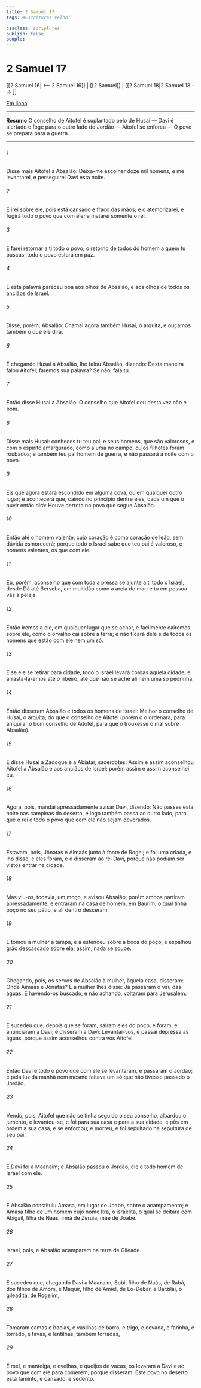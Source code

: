```yaml
---
title: 2 Samuel 17
tags: #Escrituras\VelhoT

cssclass: scriptures
publish: false
people:
---
```


# 2 Samuel 17
[[2 Samuel 16| <-- 2 Samuel 16]] | [[2 Samuel]] | [[2 Samuel 18|2 Samuel 18 --> ]]

[Em linha](https://churchofjesuschrist.org/study/scriptures/ot/2-sam/17?lang=por)

---
__Resumo__
O conselho de Aitofel é suplantado pelo de Husai — Davi é alertado e foge para o outro lado do Jordão — Aitofel se enforca — O povo se prepara para a guerra.

---
###### 1 
Disse mais Aitofel a Absalão: Deixa-me escolher doze mil homens, e me levantarei, e perseguirei Davi esta noite.

###### 2 
E irei sobre ele, pois está cansado e fraco das mãos; e o atemorizarei, e fugirá todo o povo que  com ele; e  matarei somente o rei.

###### 3 
E farei retornar a ti todo o povo;  o retorno de todos  do homem a quem tu buscas;  todo o povo estará em paz.

###### 4 
E esta palavra pareceu boa aos olhos de Absalão, e aos olhos de todos os anciãos de Israel.

###### 5 
Disse, porém, Absalão: Chamai agora também Husai, o arquita, e ouçamos também o que ele dirá.

###### 6 
E chegando Husai a Absalão, lhe falou Absalão, dizendo: Desta maneira falou Aitofel; faremos  sua palavra? Se não, fala tu.

###### 7 
Então disse Husai a Absalão: O conselho que Aitofel deu desta vez não é bom.

###### 8 
Disse mais Husai:  conheces tu teu pai, e seus homens, que são valorosos, e  com o espírito amargurado, como a ursa no campo, cujos filhotes foram roubados; e também teu pai  homem de guerra, e não passará a noite com o povo.

###### 9 
Eis que agora estará escondido em alguma cova, ou em qualquer outro lugar; e acontecerá que, caindo no princípio  dentre eles, cada um que o ouvir então dirá: Houve derrota no povo que segue Absalão.

###### 10 
Então até o homem valente, cujo coração é como coração de leão, sem dúvida esmorecerá; porque todo o Israel sabe que teu pai é valoroso, e homens valentes, os que  com ele.

###### 11 
Eu, porém, aconselho que com toda a pressa se ajunte a ti todo o Israel, desde Dã até Berseba, em multidão como a areia do mar; e tu em pessoa vás  à peleja.

###### 12 
Então iremos a ele, em qualquer lugar que se achar, e facilmente cairemos sobre ele, como o orvalho cai sobre a terra; e não ficará dele e de todos os homens que estão com ele nem  um só.

###### 13 
E se ele se retirar para  cidade, todo o Israel levará cordas àquela cidade; e arrastá-la-emos até o ribeiro, até que não se ache ali nem uma só pedrinha.

###### 14 
Então disseram Absalão e todos os homens de Israel: Melhor  o conselho de Husai, o arquita, do que o conselho de Aitofel (porém  o  o ordenara, para aniquilar o bom conselho de Aitofel, para que o  trouxesse o mal sobre Absalão).

###### 15 
E disse Husai a Zadoque e a Abiatar, sacerdotes: Assim e assim aconselhou Aitofel a Absalão e aos anciãos de Israel; porém assim e assim aconselhei eu.

###### 16 
Agora, pois, mandai apressadamente avisar Davi, dizendo: Não passes esta noite nas campinas do deserto, e logo também passa ao outro lado, para que o rei e todo o povo que com ele  não sejam devorados.

###### 17 
Estavam, pois, Jônatas e Aimaás junto à fonte de Rogel; e foi uma criada, e lho disse, e eles foram, e o disseram ao rei Davi, porque não podiam ser vistos entrar na cidade.

###### 18 
Mas viu-os, todavia, um moço, e avisou Absalão; porém ambos  partiram apressadamente, e entraram na casa de  homem, em Baurim, o qual tinha  poço no seu pátio, e ali dentro desceram.

###### 19 
E tomou a mulher a tampa, e a estendeu sobre a boca do poço, e espalhou grão descascado sobre ela; assim, nada se soube.

###### 20 
Chegando, pois, os servos de Absalão à mulher, àquela casa, disseram: Onde  Aimaás e Jônatas? E a mulher lhes disse: Já passaram o vau das águas. E havendo-os buscado, e não  achando, voltaram para Jerusalém.

###### 21 
E sucedeu que, depois que se foram, saíram eles do poço, e foram, e anunciaram a Davi; e disseram a Davi: Levantai-vos, e passai depressa as águas, porque assim aconselhou contra vós Aitofel.

###### 22 
Então Davi e todo o povo que com ele  se levantaram, e passaram o Jordão; e  pela luz da manhã nem mesmo faltava um só que não tivesse passado o Jordão.

###### 23 
Vendo, pois, Aitofel que não se tinha seguido o seu conselho, albardou o jumento, e levantou-se, e foi para sua casa e para a sua cidade, e pôs em ordem a sua casa, e se enforcou; e morreu, e foi sepultado na sepultura de seu pai.

###### 24 
E Davi foi a Maanaim; e Absalão passou o Jordão, ele e todo homem de Israel com ele.

###### 25 
E Absalão constituiu Amasa, em lugar de Joabe, sobre o acampamento; e  Amasa filho de um homem cujo nome  Itra, o israelita, o qual se deitara com Abigail, filha de Naás, irmã de Zeruia, mãe de Joabe.

###### 26 
Israel, pois, e Absalão acamparam na terra de Gileade.

###### 27 
E sucedeu que, chegando Davi a Maanaim, Sobi, filho de Naás, de Rabá, dos filhos de Amom, e Maquir, filho de Amiel, de Lo-Debar, e Barzilai, o gileadita, de Rogelim,

###### 28 
Tomaram camas e bacias, e vasilhas de barro, e trigo, e cevada, e farinha, e  torrado, e favas, e lentilhas, também torradas,

###### 29 
E mel, e manteiga, e ovelhas, e queijos de vacas,  os levaram a Davi e ao povo que com ele  para comerem, porque disseram: Este povo no deserto está faminto, e cansado, e sedento.

